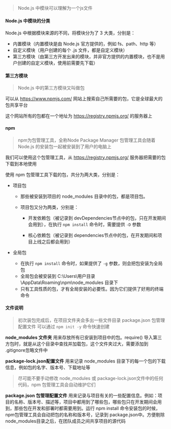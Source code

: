 > Node.js 中模块可以理解为一个js文件

#### Node.js 中模块的分类

Node.js 中根据模块来源的不同，将模块分为了 3 大类，分别是：

- 内置模块（内置模块是由 Node.js 官方提供的，例如 fs、path、http 等）
- 自定义模块（用户创建的每个 .js 文件，都是自定义模块）
- 第三方模块（由第三方开发出来的模块，并非官方提供的内置模块，也不是用户创建的自定义模块，使用前需要先下载）

#### 第三方模块

> Node.js 中的第三方模块又叫做包

可以从 https://www.npmjs.com/ 网站上搜索自己所需要的包，它是全球最大的包共享平台

这个网站所有的包都在一个地址为 https://registry.npmjs.org/ 的服务器上

#### npm

> npm为包管理工具，全称Node Package Manager
> 包管理工具会随着 Node.js 的安装包一起被安装到了用户的电脑上

我们可以使用这个包管理工具，从 https://registry.npmjs.org/ 服务器把需要的包下载到本地使用

使用 npm 包管理工具下载的包，共分为两大类，分别是：

- 项目包

  - 那些被安装到项目的 node_modules 目录中的包，都是项目包。

  - 项目包又分为两类，分别是：

    - 开发依赖包（被记录到 devDependencies节点中的包，只在开发期间会用到），在执行 `npm install` 命令时，需要提供 `-D`  参数

    - 核心依赖包（被记录到 dependencies节点中的包，在开发期间和项目上线之后都会用到）

- 全局包
  - 在执行 `npm install` 命令时，如果提供了 `-g`  参数，则会把包安装为全局包
  - 全局包会被安装到 C:\Users\用户目录\AppData\Roaming\npm\node_modules 目录下
  - 只有工具性质的包，才有全局安装的必要性。因为它们提供了好用的终端命令

#### 文件说明

> 初次装包完成后，在项目文件夹会多出一些文件目录
> package.json 包管理配置文件 可以通过 `npm init -y` 命令快速创建

**node_modules 文件夹** 用来存放所有已安装到项目中的包。require() 导入第三方包时，就是从这个目录中查找并加载包，这个文件夹过大，需要添加到 .gitignore忽略文件中

**package-lock.json配置文件** 用来记录 node_modules 目录下的每一个包的下载信息，例如包的名字、版本号、下载地址等

> 尽可能不要手动修改 node_modules 或 package-lock.json文件中的任何代码，npm 包管理工具会自动维护它们

**package.json 包管理配置文件** 用来记录与项目有关的一些配置信息。例如：项目的名称、版本号、描述等，项目中都用到了哪些包，哪些包只在开发期间会用到，那些包在开发和部署时都需要用到。运行 npm install 命令安装包的时候，npm包管理工具会自动把包的名称和版本号，记录到 package.json中。方便剔除 node_modules目录之后，在团队成员之间共享项目的源代码

